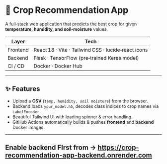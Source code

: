 # 🌱 Crop Recommendation App

A full‑stack web application that predicts the best crop for given **temperature, humidity, and soil‑moisture** values.

| Layer      | Tech                                                         |
|------------|--------------------------------------------------------------|
| Frontend   | React 18 · Vite · Tailwind CSS · lucide‑react icons          |
| Backend    | Flask · TensorFlow (pre‑trained Keras model)                 |
| CI / CD    | Docker · Docker Hub                         |

---

## ✨ Features
- Upload a **CSV** (`temp, humidity, soil moisture`) from the browser.
- Backend loads `your_model.h5`, decodes class indices to crop names via `LabelEncoder`.
- Beautiful Tailwind UI with loading spinner & error handling.
- GitHub Actions automatically builds & pushes **frontend** and **backend** Docker images.

---

## Enable backend FIrst from -> https://crop-recommendation-app-backend.onrender.com

